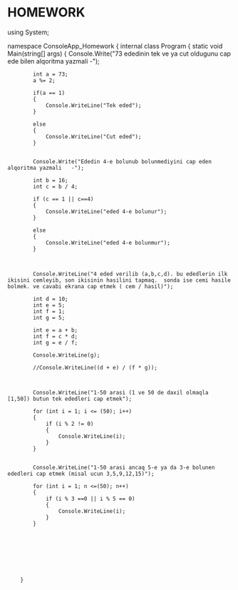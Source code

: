 # HOMEWORK
using System;

namespace ConsoleApp_Homework
{
    internal class Program
    {
        static void Main(string[] args)
        {
            Console.Write("73 ededinin tek ve ya cut oldugunu cap ede bilen alqoritma yazmali   -");

            int a = 73;
            a %= 2;

            if(a == 1)
            {
                Console.WriteLine("Tek eded");
            }

            else
            {
                Console.WriteLine("Cut eded");
            }


            Console.Write("Ededin 4-e bolunub bolunmediyini cap eden alqoritma yazmali   -");

            int b = 16;
            int c = b / 4;

            if (c == 1 || c==4)
            {
                Console.WriteLine("eded 4-e bolunur");
            }

            else
            {
                Console.WriteLine("eded 4-e bolunmur");
            }



            Console.WriteLine("4 eded verilib (a,b,c,d). bu ededlerin ilk ikisini cemleyib, son ikisinin hasilini tapmaq.  sonda ise cemi hasile bolmek. ve cavabi ekrana cap etmek ( cem / hasil)");

            int d = 10;
            int e = 5;
            int f = 1;
            int g = 5;
            
            int e = a + b;
            int f = c * d;
            int g = e / f;

            Console.WriteLine(g);
            
            //Console.WriteLine((d + e) / (f * g));

            
            
            Console.WriteLine("1-50 arasi (1 ve 50 de daxil olmaqla [1,50]) butun tek ededleri cap etmek");

            for (int i = 1; i <= (50); i++)
            {
                if (i % 2 != 0)
                {
                    Console.WriteLine(i);
                }
            }

           
            Console.WriteLine("1-50 arasi ancaq 5-e ya da 3-e bolunen ededleri cap etmek (misal ucun 3,5,9,12,15)");

            for (int i = 1; n <=(50); n++)
            {
                if (i % 3 ==0 || i % 5 == 0)
                {
                    Console.WriteLine(i);
                }
            }








        }
